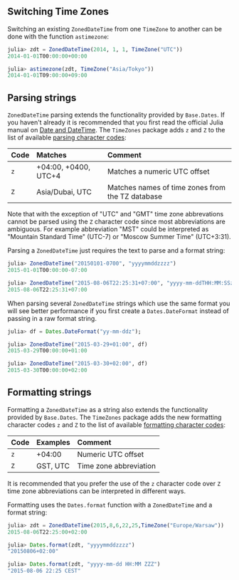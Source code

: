## Switching Time Zones

Switching an existing `ZonedDateTime` from one `TimeZone` to another can be done with the function `astimezone`:

```julia
julia> zdt = ZonedDateTime(2014, 1, 1, TimeZone("UTC"))
2014-01-01T00:00:00+00:00

julia> astimezone(zdt, TimeZone("Asia/Tokyo"))
2014-01-01T09:00:00+09:00
```

## Parsing strings

`ZonedDateTime` parsing extends the functionality provided by `Base.Dates`. If you haven't already it is recommended that you first read the official Julia manual on [Date and DateTime](http://julia.readthedocs.io/en/latest/manual/dates/#constructors). The `TimeZones` package adds `z` and `Z` to the list of available [parsing character codes](http://julia.readthedocs.io/en/latest/stdlib/dates/#man-date-parsing):

| Code | Matches              | Comment                                          |
|:-----|:---------------------|:-------------------------------------------------|
| `z`  | +04:00, +0400, UTC+4 | Matches a numeric UTC offset                     |
| `Z`  | Asia/Dubai, UTC      | Matches names of time zones from the TZ database |

Note that with the exception of "UTC" and "GMT" time zone abbrevations cannot be parsed using the `Z` character code since most abbreviations are ambiguous. For example abbreviation "MST" could be interpreted as "Mountain Standard Time" (UTC-7) or "Moscow Summer Time" (UTC+3:31).

Parsing a `ZonedDateTime` just requires the text to parse and a format string:

```julia
julia> ZonedDateTime("20150101-0700", "yyyymmddzzzz")
2015-01-01T00:00:00-07:00

julia> ZonedDateTime("2015-08-06T22:25:31+07:00", "yyyy-mm-ddTHH:MM:SSzzzz")
2015-08-06T22:25:31+07:00
```

When parsing several `ZonedDateTime` strings which use the same format you will see better performance if you first create a `Dates.DateFormat` instead of passing in a raw format string.

```julia
julia> df = Dates.DateFormat("yy-mm-ddz");

julia> ZonedDateTime("2015-03-29+01:00", df)
2015-03-29T00:00:00+01:00

julia> ZonedDateTime("2015-03-30+02:00", df)
2015-03-30T00:00:00+02:00
```

## Formatting strings

Formatting a `ZonedDateTime` as a string also extends the functionality provided by `Base.Dates`. The `TimeZones` package adds the new formatting character codes `z` and `Z` to the list of available [formatting character codes](http://julia.readthedocs.io/en/latest/stdlib/dates/#man-date-formatting):

| Code | Examples             | Comment                                          |
|:-----|:---------------------|:-------------------------------------------------|
| `z`  | +04:00               | Numeric UTC offset                               |
| `Z`  | GST, UTC             | Time zone abbreviation                           |

It is recommended that you prefer the use of the `z` character code over `Z` time zone abbreviations can be interpreted in different ways.

Formatting uses the `Dates.format` function with a `ZonedDateTime` and a format string:

```julia
julia> zdt = ZonedDateTime(2015,8,6,22,25,TimeZone("Europe/Warsaw"))
2015-08-06T22:25:00+02:00

julia> Dates.format(zdt, "yyyymmddzzzz")
"20150806+02:00"

julia> Dates.format(zdt, "yyyy-mm-dd HH:MM ZZZ")
"2015-08-06 22:25 CEST"
```
